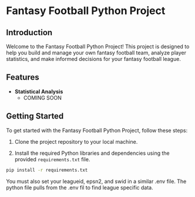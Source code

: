 # Fantasy Football Python Project

## Introduction

Welcome to the Fantasy Football Python Project! This project is designed to help you build and manage your own fantasy football team, analyze player statistics, and make informed decisions for your fantasy football league.

## Features

* **Statistical Analysis** 
    * COMING SOON

## Getting Started

To get started with the Fantasy Football Python Project, follow these steps:

1. Clone the project repository to your local machine.

2. Install the required Python libraries and dependencies using the provided `requirements.txt` file.

```bash
pip install -r requirements.txt
```

You must also set your leagueid, epsn2, and swid in a similar .env file. The python file pulls from the .env fil to find league specific data.
